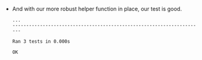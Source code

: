 
* And with our more robust helper function in place, our test is good.

	```
	...
	----------------------------------------------------------------------
	
	Ran 3 tests in 0.000s
	
	OK
	
	```

